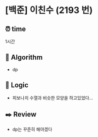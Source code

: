 # [백준] 이친수 (2193 번)

## ⏰ **time**

1시간

## :pushpin: **Algorithm**

- dp

## :round_pushpin: **Logic**

- 피보나치 수열과 비슷한 모양을 하고있었다...

## :black_nib: **Review**

- dp는 꾸준히 해야겠다
